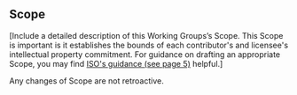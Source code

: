## Scope

[Include a detailed description of this Working Groups’s Scope.  This Scope is important is it establishes the bounds of each contributor's and licensee's intellectual property commitment. For guidance on drafting an appropriate Scope, you may find [ISO's guidance (see page 5)](https://www.iso.org/files/live/sites/isoorg/files/archive/pdf/en/how-to-write-standards.pdf "ISO How To Write Standards Guide") helpful.]

Any changes of Scope are not retroactive.
